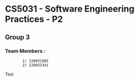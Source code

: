 
# CS5031 - Software Engineering Practices - P2

## Group 3
    
### Team Members :
            1) 220031985
            2) 220033341

Test